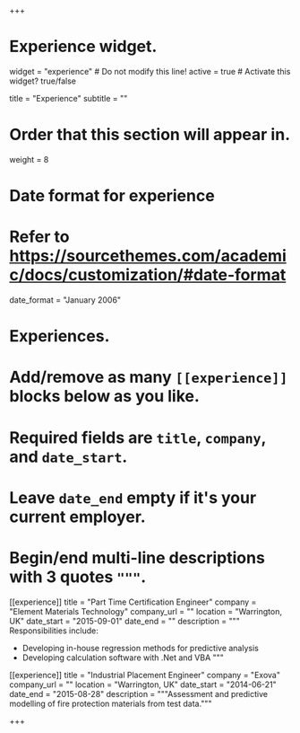 +++
# Experience widget.
widget = "experience"  # Do not modify this line!
active = true  # Activate this widget? true/false

title = "Experience"
subtitle = ""

# Order that this section will appear in.
weight = 8

# Date format for experience
#   Refer to https://sourcethemes.com/academic/docs/customization/#date-format
date_format = "January 2006"

# Experiences.
#   Add/remove as many `[[experience]]` blocks below as you like.
#   Required fields are `title`, `company`, and `date_start`.
#   Leave `date_end` empty if it's your current employer.
#   Begin/end multi-line descriptions with 3 quotes `"""`.
[[experience]]
  title = "Part Time Certification Engineer"
  company = "Element Materials Technology"
  company_url = ""
  location = "Warrington, UK"
  date_start = "2015-09-01"
  date_end = ""
  description = """
  Responsibilities include:
  
  * Developing in-house regression methods for predictive analysis
  * Developing calculation software with .Net and VBA
  """

[[experience]]
  title = "Industrial Placement Engineer"
  company = "Exova"
  company_url = ""
  location = "Warrington, UK"
  date_start = "2014-06-21"
  date_end = "2015-08-28"
  description = """Assessment and predictive modelling of fire protection materials from test data."""

+++
